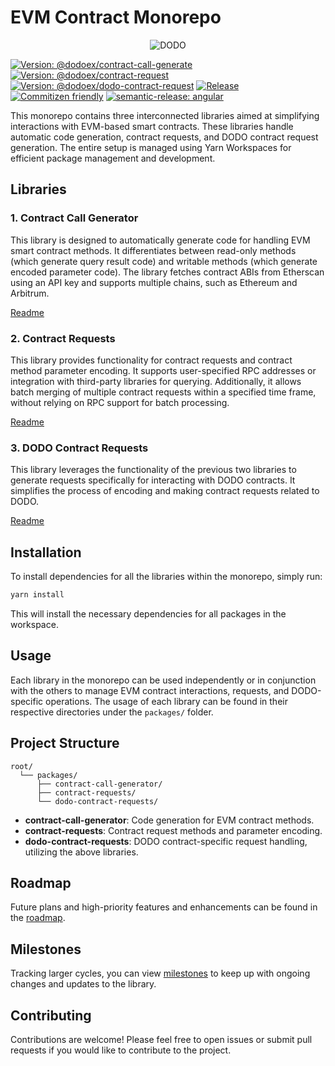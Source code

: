# EVM Contract Monorepo

<p align="center">
  <a>
    <img src="https://i.postimg.cc/W4q937Db/Logo.png" alt="DODO" />
  </a>
</p>

[![Version: @dodoex/contract-call-generate](https://img.shields.io/npm/v/@dodoex/contract-call-generate?label=npm:@dodoex/contract-call-generate)](https://www.npmjs.com/package/@dodoex/contract-call-generate)
[![Version: @dodoex/contract-request](https://img.shields.io/npm/v/@dodoex/contract-request?label=npm:@dodoex/contract-request)](https://www.npmjs.com/package/@dodoex/contract-request)
[![Version: @dodoex/dodo-contract-request](https://img.shields.io/npm/v/@dodoex/dodo-contract-request?label=npm:@dodoex/dodo-contract-request)](https://www.npmjs.com/package/@dodoex/dodo-contract-request)
[![Release](https://github.com/DODOEX/contract-request/actions/workflows/release.yml/badge.svg)](https://github.com/DODOEX/contract-request/actions/workflows/release.yml)
[![Commitizen friendly](https://img.shields.io/badge/commitizen-friendly-brightgreen.svg)](http://commitizen.github.io/cz-cli/)
[![semantic-release: angular](https://img.shields.io/badge/semantic--release-angular-e10079?logo=semantic-release)](https://github.com/semantic-release/semantic-release)

This monorepo contains three interconnected libraries aimed at simplifying interactions with EVM-based smart contracts. These libraries handle automatic code generation, contract requests, and DODO contract request generation. The entire setup is managed using Yarn Workspaces for efficient package management and development.

## Libraries

### 1. **Contract Call Generator**

This library is designed to automatically generate code for handling EVM smart contract methods. It differentiates between read-only methods (which generate query result code) and writable methods (which generate encoded parameter code). The library fetches contract ABIs from Etherscan using an API key and supports multiple chains, such as Ethereum and Arbitrum.

[Readme](https://github.com/DODOEX/contract-request/tree/main/packages/contract-call-generate#contract-call-generator)

### 2. **Contract Requests**

This library provides functionality for contract requests and contract method parameter encoding. It supports user-specified RPC addresses or integration with third-party libraries for querying. Additionally, it allows batch merging of multiple contract requests within a specified time frame, without relying on RPC support for batch processing.

[Readme](https://github.com/DODOEX/contract-request/tree/main/packages/contract-request#contract-requests-library)

### 3. **DODO Contract Requests**

This library leverages the functionality of the previous two libraries to generate requests specifically for interacting with DODO contracts. It simplifies the process of encoding and making contract requests related to DODO.

[Readme](https://github.com/DODOEX/contract-request/tree/main/packages/dodo-contract-request#dodo-contract-request)

## Installation

To install dependencies for all the libraries within the monorepo, simply run:

```bash
yarn install
```

This will install the necessary dependencies for all packages in the workspace.

## Usage

Each library in the monorepo can be used independently or in conjunction with the others to manage EVM contract interactions, requests, and DODO-specific operations. The usage of each library can be found in their respective directories under the `packages/` folder.

## Project Structure

```
root/
  └── packages/
      ├── contract-call-generator/
      ├── contract-requests/
      └── dodo-contract-requests/
```

- **contract-call-generator**: Code generation for EVM contract methods.
- **contract-requests**: Contract request methods and parameter encoding.
- **dodo-contract-requests**: DODO contract-specific request handling, utilizing the above libraries.

## Roadmap

Future plans and high-priority features and enhancements can be found in the [roadmap](https://github.com/orgs/DODOEX/projects/1/views/1?layout=board&visibleFields=%5B%22Title%22%2C%22Assignees%22%2C%22Status%22%2C139022602%2C%22Labels%22%5D).

## Milestones

Tracking larger cycles, you can view [milestones](https://github.com/DODOEX/contract-request/milestones) to keep up with ongoing changes and updates to the library.

## Contributing

Contributions are welcome! Please feel free to open issues or submit pull requests if you would like to contribute to the project.

